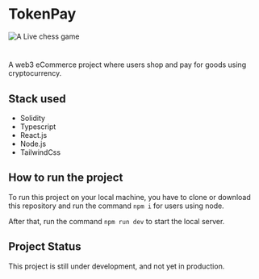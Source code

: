 # TokenPay

![A Live chess game](frontend/src/components/images/chessino-live.jpg)
#
A web3 eCommerce project where users shop and pay for goods using cryptocurrency.

## Stack used
- Solidity
- Typescript
- React.js
- Node.js
- TailwindCss

## How to run the project
To run this project on your local machine, you have to clone or download this repository and run the command
`npm i` for users using node.

After that, run the command `npm run dev` to start the local server.

## Project Status
This project is still under development, and not yet in production.
